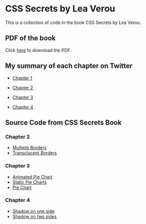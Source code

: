 # CSS Secrets by Lea Verou
This is a collection of code in the book CSS Secrets by Lea Verou.

## PDF of the book
Click [here](https://www.pdfdrive.com/css-secrets-better-solutions-to-everyday-web-design-problems-d183796971.html) to download the PDF.

## My summary of each chapter on Twitter
- [Chapter 1](https://twitter.com/itsjustchioma/status/1600073928206082048)

- [Chapter 2](https://twitter.com/itsjustchioma/status/1610345662175903744)

- [Chapter 3](https://twitter.com/itsjustchioma/status/1612727627692785664)

- [Chapter 4]()

## Source Code from CSS Secrets Book 
### Chapter 2
- [Multiple Borders](https://dabblet.com/gist/525eb8e9cdade71723c1)
- [Transclucent Borders](https://dabblet.com/gist/012289cc14106a1bd7a5)

### Chapter 3
- [Animated Pie Chart](https://dabblet.com/gist/722909b9808c14eb7300)
- [Static Pie Charts](https://dabblet.com/gist/66e1e52ac2a44ad87aa4)
- [Pie Chart](https://dabblet.com/gist/66e1e52ac2a44ad87aa4)

### Chapter 4
- [Shadow on one side](https://dabblet.com/gist/cc055dadf493c15723cf)
- [Shadow on two sides](https://dabblet.com/gist/a23e445fca36293d12f6)
